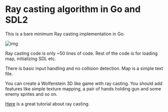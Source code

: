 # Ray casting algorithm in Go and SDL2

This is a bare minimum Ray casting implementation in Go.

![img](https://i.imgur.com/e1MN8II.gif)

Ray casting code is only ~50 lines of code. Rest of the code is for loading map, initializing SDL etc.

There is basic input handling and no collision detection. Map is a simple text file.

You can create a Wolfenstein 3D like game with ray casting. You should add features like simple texture mapping, a pair of hands holding gun and some enemy sprites and so on.

[Here](https://permadi.com/1996/05/ray-casting-tutorial-table-of-contents) is a great tutorial about ray casting.
